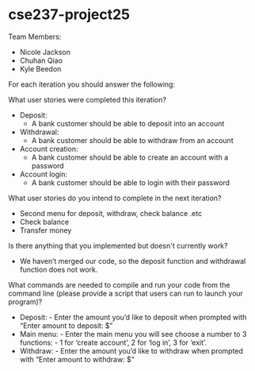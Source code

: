 # cse237-project25

Team Members:
  - Nicole Jackson
  - Chuhan Qiao
  - Kyle Beedon
    
For each iteration you should answer the following:

What user stories were completed this iteration?
  - Deposit:
      - A bank customer should be able to deposit into an account
  - Withdrawal:
      - A bank customer should be able to withdraw from an account
  - Account creation:
      - A bank customer should be able to create an account with a password
  - Account login:
      - A bank customer should be able to login with their password
        
What user stories do you intend to complete in the next iteration?
  - Second menu for deposit, withdraw, check balance .etc
  - Check balance
  - Transfer money

Is there anything that you implemented but doesn't currently work?
  - We haven’t merged our code, so the deposit function and withdrawal function does not work.

What commands are needed to compile and run your code from the command line (please provide a script that users can run to launch your program)?
  - Deposit: 
        - Enter the amount you’d like to deposit when prompted with “Enter amount to deposit: $”
  - Main menu: 
        - Enter the main menu you will see choose a number to 3 functions:
        - 1 for ‘create account’, 2 for ‘log in’, 3 for ‘exit’.
  - Withdraw: 
        - Enter the amount you’d like to withdraw when prompted with “Enter amount to withdraw: $”
